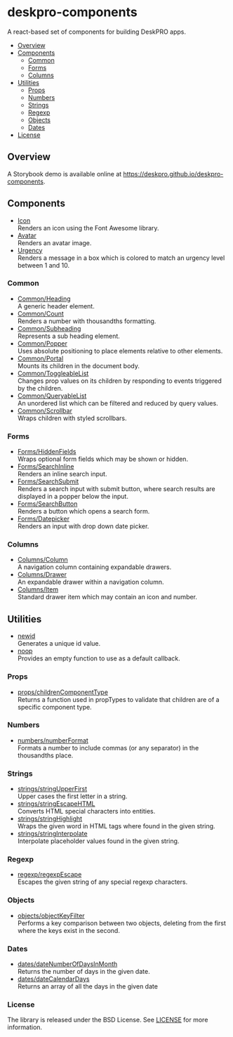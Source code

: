 deskpro-components
==================
A react-based set of components for building DeskPRO apps.

* [Overview](#overview)
* [Components](#components)
  * [Common](#common)
  * [Forms](#forms)
  * [Columns](#columns)
* [Utilities](#utilities)
  * [Props](#props)
  * [Numbers](#numbers)
  * [Strings](#strings)
  * [Regexp](#regexp)
  * [Objects](#objects)
  * [Dates](#dates)
* [License](#license)


## Overview

A Storybook demo is available online at https://deskpro.github.io/deskpro-components.


## Components

* [Icon](docs/components/icon.md)  
  Renders an icon using the Font Awesome library.
* [Avatar](docs/components/avatar.md)  
  Renders an avatar image.
* [Urgency](docs/components/urgency.md)  
  Renders a message in a box which is colored to match an urgency level between 1 and 10.

### Common
* [Common/Heading](docs/components/common/heading.md)  
  A generic header element.
* [Common/Count](docs/components/common/count.md)  
  Renders a number with thousandths formatting.
* [Common/Subheading](docs/components/common/subheading.md)  
  Represents a sub heading element.
* [Common/Popper](docs/components/common/popper.md)  
  Uses absolute positioning to place elements relative to other elements.
* [Common/Portal](docs/components/common/portal.md)  
  Mounts its children in the document body.
* [Common/ToggleableList](docs/components/common/toggleable_list.md)  
  Changes prop values on its children by responding to events triggered by the children.
* [Common/QueryableList](docs/components/common/queryable_list.md)  
  An unordered list which can be filtered and reduced by query values.
* [Common/Scrollbar](docs/components/common/scrollbar.md)  
  Wraps children with styled scrollbars.

### Forms
* [Forms/HiddenFields](docs/components/forms/hidden_fields.md)  
  Wraps optional form fields which may be shown or hidden.
* [Forms/SearchInline](docs/components/forms/search_inline.md)  
  Renders an inline search input.
* [Forms/SearchSubmit](docs/components/forms/search_submit.md)  
  Renders a search input with submit button, where search results are displayed in a popper below the input.
* [Forms/SearchButton](docs/components/forms/search_button.md)  
  Renders a button which opens a search form.
* [Forms/Datepicker](docs/components/forms/datepicker.md)  
  Renders an input with drop down date picker.

### Columns
* [Columns/Column](docs/components/columns/column.md)  
  A navigation column containing expandable drawers.
* [Columns/Drawer](docs/components/columns/drawer.md)  
  An expandable drawer within a navigation column.
* [Columns/Item](docs/components/columns/item.md)  
  Standard drawer item which may contain an icon and number.


## Utilities

* [newid](docs/utils/newid.md)  
  Generates a unique id value.
* [noop](docs/utils/noop.md)  
  Provides an empty function to use as a default callback.

### Props
* [props/childrenComponentType](docs/utils/props/children_component_type.md)  
  Returns a function used in propTypes to validate that children are of a specific component type.

### Numbers
* [numbers/numberFormat](docs/utils/numbers/number_format.md)  
  Formats a number to include commas (or any separator) in the thousandths place.

### Strings
* [strings/stringUpperFirst](docs/utils/strings/string_upper_first.md)  
  Upper cases the first letter in a string.
* [strings/stringEscapeHTML](docs/utils/strings/string_escape_html.md)  
  Converts HTML special characters into entities.
* [strings/stringHighlight](docs/utils/strings/string_highlight.md)  
  Wraps the given word in HTML tags where found in the given string.
* [strings/stringInterpolate](docs/utils/strings/string_interpolate.md)  
  Interpolate placeholder values found in the given string.

### Regexp
* [regexp/regexpEscape](docs/utils/regexp/regexp_escape.md)  
  Escapes the given string of any special regexp characters.

### Objects
* [objects/objectKeyFilter](docs/utils/objects/object_key_filter.md)  
  Performs a key comparison between two objects, deleting from the first where the keys exist in the second.

### Dates
* [dates/dateNumberOfDaysInMonth](docs/utils/dates/date_number_of_days_in_month.md)  
  Returns the number of days in the given date.
* [dates/dateCalendarDays](docs/utils/dates/date_calendar_days.md)  
  Returns an array of all the days in the given date

### License
The library is released under the BSD License. See [LICENSE](LICENSE) for more information.